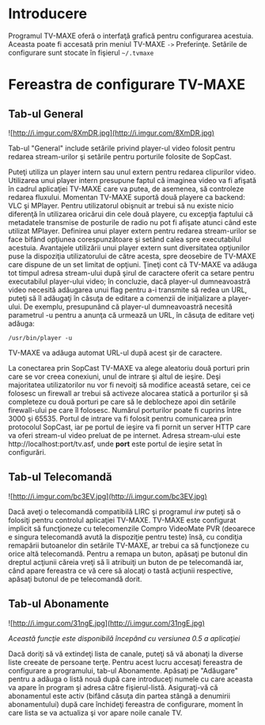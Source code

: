 # Introducere #

Programul TV-MAXE oferă o interfaţă grafică pentru configurarea acestuia. Aceasta poate fi accesată prin meniul TV-MAXE `->` Preferinţe. Setările de configurare sunt stocate în fişierul `~/.tvmaxe`

# Fereastra de configurare TV-MAXE #

## Tab-ul General ##
![http://i.imgur.com/8XmDR.jpg](http://i.imgur.com/8XmDR.jpg)

Tab-ul "General" include setările privind player-ul video folosit pentru redarea stream-urilor şi setările pentru porturile folosite de SopCast.

Puteţi utiliza un player intern sau unul extern pentru redarea clipurilor video. Utilizarea unui player intern presupune faptul că imaginea video va fi afişată în cadrul aplicaţiei TV-MAXE care va putea, de asemenea, să controleze redarea fluxului. Momentan TV-MAXE suportă două playere ca backend: VLC şi MPlayer. Pentru utilizatorul obişnuit ar trebui să nu existe nicio diferenţă în utilizarea oricărui din cele două playere, cu excepţia faptului că metadatele transmise de posturile de radio nu pot fi afişate atunci când este utilizat MPlayer.
Definirea unui player extern pentru redarea stream-urilor se face bifând opţiunea corespunzătoare şi setând calea spre executabilul acestuia. Avantajele utilizării unui player extern sunt diversitatea opţiunilor puse la dispoziţia utilizatorului de către acesta, spre deosebire de TV-MAXE care dispune de un set limitat de opţiuni. Ţineţi cont că TV-MAXE va adăuga tot timpul adresa stream-ului după şirul de caractere oferit ca setare pentru executabilul player-ului video; în concluzie, dacă player-ul dumneavoastră video necesită adăugarea unui flag pentru a-i transmite să redea un URL, puteţi să îl adăugaţi în căsuţa de editare a comenzii de iniţializare a player-ului. De exemplu, presupunând că player-ul dumneavoastră necesită parametrul -u pentru a anunţa că urmează un URL, în căsuţa de editare veţi adăuga:
```
/usr/bin/player -u
```
TV-MAXE va adăuga automat URL-ul după acest şir de caractere.

La conectarea prin SopCast TV-MAXE va alege aleatoriu două porturi prin care se vor creea conexiuni, unul de intrare şi altul de ieşire. Deşi majoritatea utilizatorilor nu vor fi nevoiţi să modifice această setare, cei ce folosesc un firewall ar trebui să activeze alocarea statică a porturilor şi să completeze cu două porturi pe care să le deblocheze apoi din setările firewall-ului pe care îl folosesc. Numărul porturilor poate fi cuprins între 3000 şi 65535. Portul de intrare va fi folosit pentru comunicarea prin protocolul SopCast, iar pe portul de ieşire va fi pornit un server HTTP care va oferi stream-ul video preluat de pe internet. Adresa stream-ului este http://localhost:port/tv.asf, unde **port** este portul de ieşire setat în configurări.

## Tab-ul Telecomandă ##
![http://i.imgur.com/bc3EV.jpg](http://i.imgur.com/bc3EV.jpg)

Dacă aveţi o telecomandă compatibilă LIRC şi programul _irw_ puteţi să o folosiţi pentru controlul aplicaţiei TV-MAXE. TV-MAXE este configurat implicit să funcţioneze cu telecomenzile Compro VideoMate PVR (deoarece e singura telecomandă avută la dispoziţie pentru teste) însă, cu condiţia remapării butoanelor din setările TV-MAXE, ar trebui ca să funcţioneze cu orice altă telecomandă. Pentru a remapa un buton, apăsaţi pe butonul din dreptul acţiunii căreia vreţi să îi atribuiţi un buton de pe telecomandă iar, când apare fereastra ce vă cere să alocaţi o tastă acţiunii respective, apăsaţi butonul de pe telecomandă dorit.

## Tab-ul Abonamente ##
![http://i.imgur.com/31ngE.jpg](http://i.imgur.com/31ngE.jpg)

_Această funcţie este disponibilă începând cu versiunea 0.5 a aplicaţiei_

Dacă doriţi să vă extindeţi lista de canale, puteţi să vă abonaţi la diverse liste creeate de persoane terţe. Pentru acest lucru accesaţi fereastra de configurare a programului, tab-ul Abonamente. Apăsaţi pe "Adăugare" pentru a adăuga o listă nouă după care introduceţi numele cu care aceasta va apare în program şi adresa către fişierul-listă. Asiguraţi-vă că abonamentul este activ (bifând căsuţa din partea stângă a denumirii abonamentului) după care închideţi fereastra de configurare, moment în care lista se va actualiza şi vor apare noile canale TV.